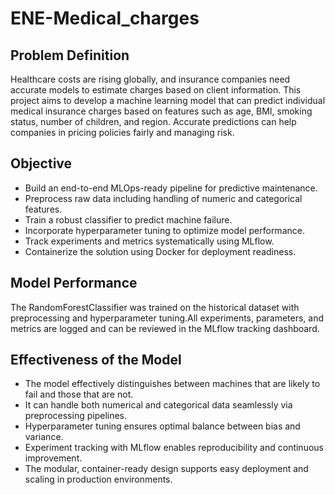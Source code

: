 # ENE-Medical_charges
## Problem Definition

Healthcare costs are rising globally, and insurance companies need accurate models to estimate charges based on client information. This project aims to develop a machine learning model that can predict individual medical insurance charges based on features such as age, BMI, smoking status, number of children, and region. Accurate predictions can help companies in pricing policies fairly and managing risk.

## Objective

* Build an end-to-end MLOps-ready pipeline for predictive maintenance.
* Preprocess raw data including handling of numeric and categorical features.
* Train a robust classifier to predict machine failure.
* Incorporate hyperparameter tuning to optimize model performance.
* Track experiments and metrics systematically using MLflow.
* Containerize the solution using Docker for deployment readiness.

## Model Performance

The RandomForestClassifier was trained on the historical dataset with preprocessing and hyperparameter tuning.All experiments, parameters, and metrics are logged and can be reviewed in the MLflow tracking dashboard.

## Effectiveness of the Model

* The model effectively distinguishes between machines that are likely to  fail and those that are not.
* It can handle both numerical and categorical data seamlessly via preprocessing pipelines.
* Hyperparameter tuning ensures optimal balance between bias and variance.
* Experiment tracking with MLflow enables reproducibility and continuous improvement.
* The modular, container-ready design supports easy deployment and scaling in production environments.
